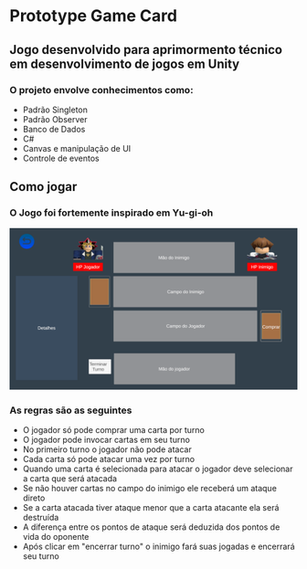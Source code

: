 <h1> Prototype Game Card</h1>
<h2> Jogo desenvolvido para aprimormento técnico em desenvolvimento de jogos em Unity</h2>
<h3> O projeto envolve conhecimentos como:</h3>
<ul>
  <li>Padrão Singleton</li>
  <li>Padrão Observer</li>
  <li>Banco de Dados</li>
  <li>C#</li>
  <li>Canvas e manipulação de UI</li>
  <li>Controle de eventos</li>
</ul>

<h2>Como jogar</h2>
<h3> O Jogo foi fortemente inspirado em Yu-gi-oh</h3>
<img src="Assets/Resources/helpImage.png"/>
<h3> As regras são as seguintes</h3>
<ul>
  <li>O jogador só pode comprar uma carta por turno</li>
  <li>O jogador pode invocar cartas em seu turno</li>
  <li>No primeiro turno o jogador não pode atacar</li>
  <li>Cada carta só pode atacar uma vez por turno</li>
  <li> Quando uma carta é selecionada para atacar o jogador deve selecionar a carta que será atacada</li>
  <li>Se não houver cartas no campo do inimigo ele receberá um ataque direto</li>
  <li>Se a carta atacada tiver ataque menor que a carta atacante ela será destruída</li>
  <li>A diferença entre os pontos de ataque será deduzida dos pontos de vida do oponente</li>
  <li>Após clicar em "encerrar turno" o inimigo fará suas jogadas e encerrará seu turno</li>
</ul>
